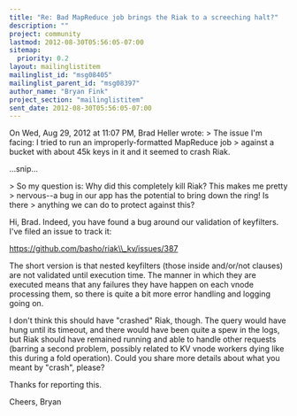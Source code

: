 ```yaml
---
title: "Re: Bad MapReduce job brings the Riak to a screeching halt?"
description: ""
project: community
lastmod: 2012-08-30T05:56:05-07:00
sitemap:
  priority: 0.2
layout: mailinglistitem
mailinglist_id: "msg08405"
mailinglist_parent_id: "msg08397"
author_name: "Bryan Fink"
project_section: "mailinglistitem"
sent_date: 2012-08-30T05:56:05-07:00
---
```



On Wed, Aug 29, 2012 at 11:07 PM, Brad Heller  wrote:
&gt; The issue I'm facing: I tried to run an improperly-formatted MapReduce job
&gt; against a bucket with about 45k keys in it and it seemed to crash Riak.

…snip…

&gt; So my question is: Why did this completely kill Riak? This makes me pretty
&gt; nervous--a bug in our app has the potential to bring down the ring! Is there
&gt; anything we can do to protect against this?

Hi, Brad. Indeed, you have found a bug around our validation of
keyfilters. I've filed an issue to track it:

https://github.com/basho/riak\\_kv/issues/387

The short version is that nested keyfilters (those inside and/or/not
clauses) are not validated until execution time. The manner in which
they are executed means that any failures they have happen on each
vnode processing them, so there is quite a bit more error handling and
logging going on.

I don't think this should have "crashed" Riak, though. The query would
have hung until its timeout, and there would have been quite a spew in
the logs, but Riak should have remained running and able to handle
other requests (barring a second problem, possibly related to KV vnode
workers dying like this during a fold operation). Could you share more
details about what you meant by "crash", please?

Thanks for reporting this.

Cheers,
Bryan

